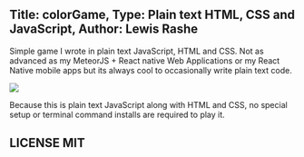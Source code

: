 Title: colorGame, Type: Plain text HTML, CSS and JavaScript, Author: Lewis Rashe
-----
Simple game I wrote in plain text JavaScript, HTML and CSS. Not as advanced as my MeteorJS + React native Web Applications or my React Native mobile apps but its always cool to occasionally write plain text code.

<img src="https://www.dropbox.com/s/3ziljw93qiaekkv/Screen%20Shot%202017-04-22%20at%206.38.39%20AM.png?raw=1"/>

Because this is plain text JavaScript along with HTML and CSS, no special setup or terminal command installs are required to play it.

LICENSE MIT
----
